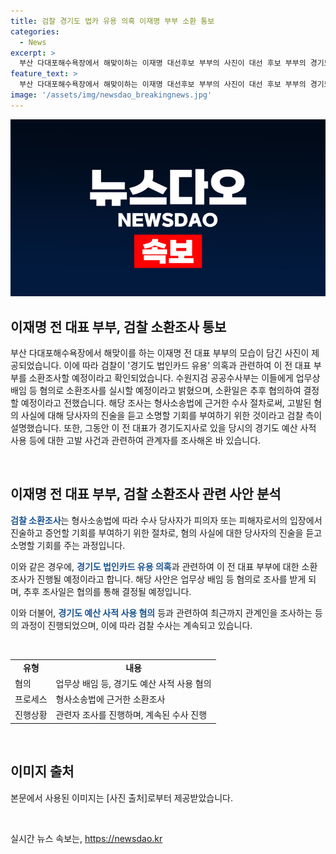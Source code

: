 ```yaml
---
title: 검찰 경기도 법카 유용 의혹 이재명 부부 소환 통보
categories:
  - News
excerpt: >
  부산 다대포해수욕장에서 해맞이하는 이재명 대선후보 부부의 사진이 대선 후보 부부의 경기도 법인카드 유용 의혹과 관련하여 수원지검 공공수사부가 조사에 대한 소환을 통보했습니다. 검찰은 업무상 배임 등 혐의로 조사를 실시할 예정이며, 해당 조사는 형사소송법에 따른 수사 절차로 진행될 것으로 알려졌습니다. 이에 대한 공식적인 소환일은 아직 특정되지 않았지만, 검찰은 관련된 혐의 사실에 대한 당사자 진술을 듣고 소명할 기회를 제공할 예정이라고 밝혔습니다.
feature_text: >
  부산 다대포해수욕장에서 해맞이하는 이재명 대선후보 부부의 사진이 대선 후보 부부의 경기도 법인카드 유용 의혹과 관련하여 수원지검 공공수사부가 조사에 대한 소환을 통보했습니다. 검찰은 업무상 배임 등 혐의로 조사를 실시할 예정이며, 해당 조사는 형사소송법에 따른 수사 절차로 진행될 것으로 알려졌습니다. 이에 대한 공식적인 소환일은 아직 특정되지 않았지만, 검찰은 관련된 혐의 사실에 대한 당사자 진술을 듣고 소명할 기회를 제공할 예정이라고 밝혔습니다.
image: '/assets/img/newsdao_breakingnews.jpg'
---
```


<p><img src="/assets/img/newsdao_breakingnews.jpg" alt="implanttips 속보" /></p>

<h2 data-ke-size="size26">이재명 전 대표 부부, 검찰 소환조사 통보</h2>

<p>부산 다대포해수욕장에서 해맞이를 하는 이재명 전 대표 부부의 모습이 담긴 사진이 제공되었습니다. 이에 따라 검찰이 '경기도 법인카드 유용' 의혹과 관련하여 이 전 대표 부부를 소환조사할 예정이라고 확인되었습니다. 수원지검 공공수사부는 이들에게 업무상 배임 등 혐의로 소환조사를 실시할 예정이라고 밝혔으며, 소환일은 추후 협의하여 결정할 예정이라고 전했습니다. 해당 조사는 형사소송법에 근거한 수사 절차로써, 고발된 혐의 사실에 대해 당사자의 진술을 듣고 소명할 기회를 부여하기 위한 것이라고 검찰 측이 설명했습니다. 또한, 그동안 이 전 대표가 경기도지사로 있을 당시의 경기도 예산 사적 사용 등에 대한 고발 사건과 관련하여 관계자를 조사해온 바 있습니다.</p>

<p data-ke-size="size16">&nbsp;</p>

<h2 data-ke-size="size24">이재명 전 대표 부부, 검찰 소환조사 관련 사안 분석</h2>

<p><b><span style="color: #1a5490;">검찰 소환조사</span></b>는 형사소송법에 따라 수사 당사자가 피의자 또는 피해자로서의 입장에서 진술하고 증언할 기회를 부여하기 위한 절차로, 혐의 사실에 대한 당사자의 진술을 듣고 소명할 기회를 주는 과정입니다.</p>

<p>이와 같은 경우에, <b><span style="color: #1a5490;">경기도 법인카드 유용 의혹</span></b>과 관련하여 이 전 대표 부부에 대한 소환조사가 진행될 예정이라고 합니다. 해당 사안은 업무상 배임 등 혐의로 조사를 받게 되며, 추후 조사일은 협의를 통해 결정될 예정입니다.</p>

<p>이와 더불어, <b><span style="color: #1a5490;">경기도 예산 사적 사용 혐의</span></b> 등과 관련하여 최근까지 관계인을 조사하는 등의 과정이 진행되었으며, 이에 따라 검찰 수사는 계속되고 있습니다.</p>

<p data-ke-size="size16">&nbsp;</p>

<table>
<tbody>
<tr>
<td style="text-align: center; height: 17px;"><b>유형</b></td>
<td style="text-align: center; height: 17px;"><b>내용</b></td>
</tr>
<tr>
<td style="height: 17px;">혐의</td>
<td style="height: 17px;">업무상 배임 등, 경기도 예산 사적 사용 혐의</td>
</tr>
<tr>
<td style="height: 17px;">프로세스</td>
<td style="height: 17px;">형사소송법에 근거한 소환조사</td>
</tr>
<tr>
<td style="height: 17px;">진행상황</td>
<td style="height: 17px;">관련자 조사를 진행하며, 계속된 수사 진행</td>
</tr>
</tbody>
</table>

<p data-ke-size="size16">&nbsp;</p>

<h2 data-ke-size="size24">이미지 출처</h2>

<p>본문에서 사용된 이미지는 [사진 출처]로부터 제공받았습니다.</p>

<p data-ke-size="size16">&nbsp;</p>
실시간 뉴스 속보는, <a href="https://newsdao.kr" rel="dofollow">https://newsdao.kr</a>


